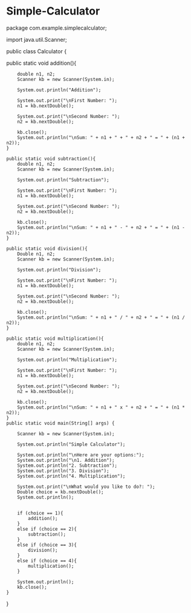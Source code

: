 # Simple-Calculator
package com.example.simplecalculator;

import java.util.Scanner;


public class Calculator {

   public static void addition(){

        double n1, n2;
        Scanner kb = new Scanner(System.in);

        System.out.println("Addition");

        System.out.print("\nFirst Number: ");
        n1 = kb.nextDouble();

        System.out.print("\nSecond Number: ");
        n2 = kb.nextDouble();

        kb.close();
        System.out.println("\nSum: " + n1 + " + " + n2 + " = " + (n1 + n2));
    }

    public static void subtraction(){
    	double n1, n2;
        Scanner kb = new Scanner(System.in);

        System.out.println("Subtraction");

        System.out.print("\nFirst Number: ");
        n1 = kb.nextDouble();

        System.out.print("\nSecond Number: ");
        n2 = kb.nextDouble();

        kb.close();
        System.out.println("\nSum: " + n1 + " - " + n2 + " = " + (n1 - n2));
    }

    public static void division(){
    	Double n1, n2;
        Scanner kb = new Scanner(System.in);

        System.out.println("Division");

        System.out.print("\nFirst Number: ");
        n1 = kb.nextDouble();

        System.out.print("\nSecond Number: ");
        n2 = kb.nextDouble();

        kb.close();
        System.out.println("\nSum: " + n1 + " / " + n2 + " = " + (n1 / n2));
    }

    public static void multiplication(){
    	double n1, n2;
        Scanner kb = new Scanner(System.in);

        System.out.println("Multiplication");

        System.out.print("\nFirst Number: ");
        n1 = kb.nextDouble();

        System.out.print("\nSecond Number: ");
        n2 = kb.nextDouble();

        kb.close();
        System.out.println("\nSum: " + n1 + " x " + n2 + " = " + (n1 * n2));
    }
    public static void main(String[] args) {

        Scanner kb = new Scanner(System.in);

        System.out.println("Simple Calculator");

        System.out.println("\nHere are your options:");
        System.out.println("\n1. Addition");
        System.out.println("2. Subtraction");
        System.out.println("3. Division");
        System.out.println("4. Multiplication");

        System.out.print("\nWhat would you like to do?: ");
        Double choice = kb.nextDouble();
        System.out.println();


        if (choice == 1){
            addition();
        }
        else if (choice == 2){
            subtraction();
        }
        else if (choice == 3){
            division();
        }
        else if (choice == 4){
            multiplication();
        }

        System.out.println();
        kb.close();
    }
}
